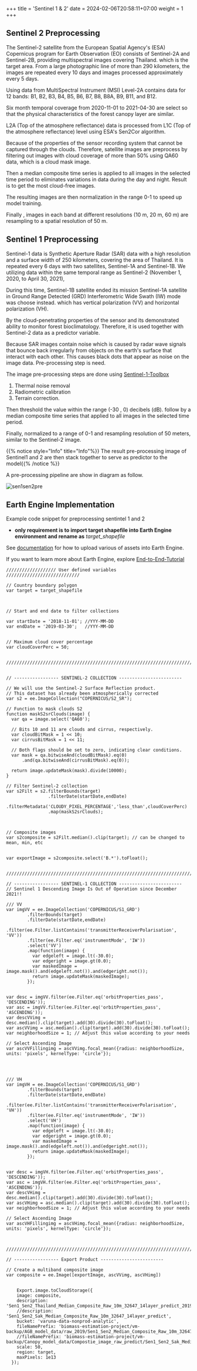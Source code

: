 +++
title = 'Sentinel 1 & 2'
date = 2024-02-06T20:58:11+07:00
weight = 1
+++

## Sentinel 2 Preprocessing

The Sentinel-2 satellite from the European Spatial Agency's (ESA) Copernicus program for Earth Observation (EO) consists of Sentinel-2A and Sentinel-2B, providing multispectral images covering Thailand. which is the target area. From a large photographic line of more than 290 kilometers, the images are repeated every 10 days and images processed approximately every 5 days.

Using data from MultiSpectral Instrument (MSI) Level-2A contains data for 12 bands: B1, B2, B3, B4, B5, B6, B7, B8, B8A, B9, B11, and B12.

Six month temporal coverage from 2020-11-01 to 2021-04-30 are select so that the physical characteristics of the forest canopy layer are similar.

L2A (Top of the atmosphere reflectance) data is processed from L1C (Top of the atmosphere reflectance) level using ESA's Sen2Cor algorithm.

Because of the properties of the sensor recording system that cannot be captured through the clouds. Therefore, satellite images are preprocess by filtering out images with cloud coverage of more than 50% using QA60 data, which is a cloud mask image.

Then a median composite time series is applied to all images in the selected time period to eliminates variations in data during the day and night. Result is to get the most cloud-free images.

The resulting images are then normalization in the range 0-1 to speed up model training.

Finally , images in each band at different resolutions (10 m, 20 m, 60 m) are resampling to a spatial resolution of 50 m.

## Sentinel 1 Preprocessing

Sentinel-1 data is Synthetic Aperture Radar (SAR) data with a high resolution and a surface width of 250 kilometers, covering the area of Thailand. It is repeated every 6 days with two satellites, Sentinel-1A and Sentinel-1B. We utilizing data within the same temporal range as Sentinel-2 (November 1, 2020, to April 30, 2021), 

During this time, Sentinel-1B satellite ended its mission Sentinel-1A satellite in Ground Range Detected (GRD) Interferometric Wide Swath (IW) mode was choose instead. which has vertical polarization (VV) and horizontal polarization (VH).

By the cloud-penetrating properties of the sensor and its demonstrated ability to monitor forest bioclimatology. Therefore, it is used together with Sentinel-2 data as a predictor variable.

Because SAR images contain noise which is caused by radar wave signals that bounce back irregularly from objects on the earth's surface that interact with each other. This causes black dots that appear as noise on the image data. Pre-processing step is need.

The image pre-processing steps are done using [Sentinel-1-Toolbox](https://sentinels.copernicus.eu/web/sentinel/toolboxes/sentinel-1)
1. Thermal noise removal 
2. Radiometric calibration 
3. Terrain correction.

Then threshold the value within the range (-30 , 0) decibels (dB). follow by a median composite time series that applied to all images in the selected time period.

Finally, normalized to a range of 0-1 and resampling resolution of 50 meters, similar to the Sentinel-2 image.

{{% notice style="Info" title="Info"%}}
The result pre-processing image of Sentinel1 and 2 are then stack together to serve as predictor to the model{{% /notice %}}

A pre-processing pipeline are show in diagram as follow.

![sen1sen2pre](/sen1sen2pre.png)

## Earth Engine Implementation

Example code snippet for preprocessing sentintel 1 and 2
- **only requirement is to import target shapefile into Earth Engine environment and rename as**  *target_shapefile*

See [documentation](https://developers.google.com/earth-engine/guides/table_upload) for how to upload various of assets into Earth Engine.

If you want to learn more about Earth Engine, explore [End-to-End-Tutorial](https://courses.spatialthoughts.com/end-to-end-gee.html)

```
/////////////////// User defined variables ////////////////////////////

// Country boundary polygon
var target = target_shapefile



// Start and end date to filter collections

var startDate = '2018-11-01'; //YYY-MM-DD 
var endDate = '2019-03-30';   //YYY-MM-DD 


// Maximum cloud cover percentage
var cloudCoverPerc = 50;


///////////////////////////////////////////////////////////////////////


// ----------------- SENTINEL-2 COLLECTION ------------------------

// We will use the Sentinel-2 Surface Reflection product.
// This dataset has already been atmospherically corrected
var s2 = ee.ImageCollection("COPERNICUS/S2_SR");

// Function to mask clouds S2
function maskS2srClouds(image) {
  var qa = image.select('QA60');

  // Bits 10 and 11 are clouds and cirrus, respectively.
  var cloudBitMask = 1 << 10;
  var cirrusBitMask = 1 << 11;

  // Both flags should be set to zero, indicating clear conditions.
  var mask = qa.bitwiseAnd(cloudBitMask).eq(0)
      .and(qa.bitwiseAnd(cirrusBitMask).eq(0));

  return image.updateMask(mask).divide(10000);
}

// Filter Sentinel-2 collection
var s2Filt = s2.filterBounds(target)
                .filterDate(startDate,endDate)
                .filterMetadata('CLOUDY_PIXEL_PERCENTAGE','less_than',cloudCoverPerc)
                .map(maskS2srClouds);



// Composite images
var s2composite = s2Filt.median().clip(target); // can be changed to mean, min, etc


var exportImage = s2composite.select('B.*').toFloat();


///////////////////////////////////////////////////////////////////////

// ----------------- SENTINEL-1 COLLECTION ------------------------
// Sentinel 1 Descending Image Is Out of Operation since December 2021!!

/// VV
var imgVV = ee.ImageCollection('COPERNICUS/S1_GRD')
        .filterBounds(target)
        .filterDate(startDate,endDate)
        .filter(ee.Filter.listContains('transmitterReceiverPolarisation', 'VV'))
        .filter(ee.Filter.eq('instrumentMode', 'IW'))
        .select('VV')
        .map(function(image) {
          var edgeleft = image.lt(-30.0);
          var edgeright = image.gt(0.0);
          var maskedImage = image.mask().and(edgeleft.not()).and(edgeright.not());
          return image.updateMask(maskedImage);
        });
        

var desc = imgVV.filter(ee.Filter.eq('orbitProperties_pass', 'DESCENDING'));
var asc = imgVV.filter(ee.Filter.eq('orbitProperties_pass', 'ASCENDING'));
var descVVimg = desc.median().clip(target).add(30).divide(30).toFloat();
var ascVVimg = asc.median().clip(target).add(30).divide(30).toFloat();
var neighborhoodSize = 1; // Adjust this value according to your needs

// Select Ascending Image
var ascVVFillingimg = ascVVimg.focal_mean({radius: neighborhoodSize, units: 'pixels', kernelType: 'circle'});




/// VH
var imgVH = ee.ImageCollection('COPERNICUS/S1_GRD')
        .filterBounds(target)
        .filterDate(startDate,endDate)
        .filter(ee.Filter.listContains('transmitterReceiverPolarisation', 'VH'))
        .filter(ee.Filter.eq('instrumentMode', 'IW'))
        .select('VH')
        .map(function(image) {
          var edgeleft = image.lt(-30.0);
          var edgeright = image.gt(0.0);
          var maskedImage = image.mask().and(edgeleft.not()).and(edgeright.not());
          return image.updateMask(maskedImage);
        });


var desc = imgVH.filter(ee.Filter.eq('orbitProperties_pass', 'DESCENDING'));
var asc = imgVH.filter(ee.Filter.eq('orbitProperties_pass', 'ASCENDING'));
var descVHimg = desc.median().clip(target).add(30).divide(30).toFloat();
var ascVHimg = asc.median().clip(target).add(30).divide(30).toFloat();
var neighborhoodSize = 1; // Adjust this value according to your needs

// Select Ascending Image
var ascVHFillingimg = ascVHimg.focal_mean({radius: neighborhoodSize, units: 'pixels', kernelType: 'circle'});



///////////////////////////////////////////////////////////////////////

// ----------------- Export Product ------------------------

// Create a multiband composite image
var composite = ee.Image([exportImage, ascVVimg, ascVHimg])


    Export.image.toCloudStorage({
    image: composite,
    description: 'Sen1_Sen2_Thailand_Median_Composite_Raw_10m_32647_14layer_predict_2019',
    //description: 'Sen1_Sen2_Sak_Median_Composite_Raw_10m_32647_14layer_predict',
    bucket: 'varuna-data-nonprod-analytic',
    fileNamePrefix: 'biomass-estimation-project/vm-backup/AGB_model_data/raw_2019/Sen1_Sen2_Median_Composite_Raw_10m_32647_14layer_predcit_large_2019',
    //fileNamePrefix: 'biomass-estimation-project/vm-backup/Canopy_model_data/Compostie_image_raw_predict/Sen1_Sen2_Sak_Median_Composite_Raw_10m_32647_14layer_predcit',
    scale: 50,
    region: target,
    maxPixels: 1e13
  });

```